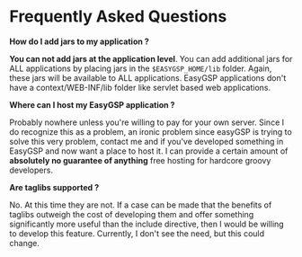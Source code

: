 # Frequently Asked Questions #

**How do I add jars to my application ?**

**You can not add jars at the application level**. You can add additional jars for ALL applications by placing jars in the `$EASYGSP_HOME/lib` folder.  Again, these jars will be available to ALL applications.    EasyGSP applications don't have a context/WEB-INF/lib folder like servlet based web applications.

**Where can I host my EasyGSP application  ?**

Probably nowhere unless you're willing to pay for your own server.  Since I do recognize this as a problem, an ironic problem since easyGSP is trying to solve this very problem, contact me and if you've developed something in EasyGSP and now want a place to host it.  I can provide a certain amount of **absolutely no guarantee of anything** free hosting for hardcore groovy developers.

**Are taglibs supported ?**

No.  At this time they are not.  If a case can be made that the benefits of taglibs outweigh the cost of developing them and offer something significantly more useful than the include directive, then I would be willing to develop this feature.  Currently, I don't see the need, but this could change.